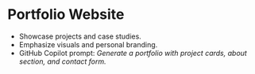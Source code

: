 # Portfolio Website

- Showcase projects and case studies.
- Emphasize visuals and personal branding.
- GitHub Copilot prompt: *Generate a portfolio with project cards, about section, and contact form.*